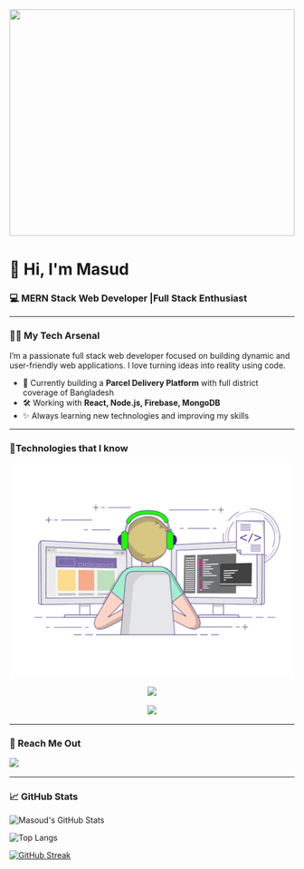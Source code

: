 <div width='100%'>

<img width='100%' height='400px' src='https://i.ibb.co.com/Z3xcW5K/nmc62akadb6uw4cgfr9l.jpg'>

</div>




# 👋 Hi, I'm Masud  
### 💻  MERN Stack Web Developer |Full Stack Enthusiast  

---

### 🧑‍💼 My Tech Arsenal
I’m a passionate full stack web developer focused on building dynamic and user-friendly web applications. I love turning ideas into reality using code.

- 🔭 Currently building a **Parcel Delivery Platform** with full district coverage of Bangladesh
- 🛠️ Working with **React, Node.js, Firebase, MongoDB**
- ✨ Always learning new technologies and improving my skills

---

### 🚀Technologies that I know
  <img src="https://github.com/MD-MASUD-MIAH/MD-MASUD-MIAH/blob/main/212748842-9fcbad5b-6173-4175-8a61-521f3dbb7514.gif" />

<p align="center">
  <img src="https://skillicons.dev/icons?i=mongodb,firebase,git,github,figma,express" />
</p>

 <p align="center">
  <img src="https://skillicons.dev/icons?i=,html,css,js,tailwind,nodejs,react," />
 </p>





---

### 🔗 Reach Me Out
<p>
  
  <a href="https://www.linkedin.com/in/md-masud-miah-326186344"><img src="https://img.shields.io/badge/LinkedIn-blue?style=for-the-badge&logo=linkedin&logoColor=white" /></a>
</p>

---

### 📈 GitHub Stats

![Masoud's GitHub Stats](https://github-readme-stats.vercel.app/api?username=MD-MASUD-MIAH&show_icons=true&theme=radical)

![Top Langs](https://github-readme-stats.vercel.app/api/top-langs/?username=MD-MASUD-MIAH&layout=compact&theme=radical)

[![GitHub Streak](https://github-readme-streak-stats-eight.vercel.app/?user=MD-MASUD-MIAH&theme=radical&hide_border=true)](https://git.io/streak-stats)


